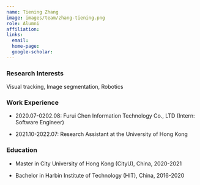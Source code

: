 ```yaml
---
name: Tiening Zhang
image: images/team/zhang-tiening.png
role: Alumni
affiliation:  
links:
  email:  
  home-page:  
  google-scholar:  
---
```


### Research Interests

Visual tracking, Image segmentation, Robotics


### Work Experience

- 2020.07-0202.08: Furui Chen Information Technology Co., LTD (Intern: Software Engineer)

- 2021.10-2022.07: Research Assistant at the University of Hong Kong



### Education

- Master in City University of Hong Kong (CityU), China, 2020-2021

- Bachelor in Harbin Institute of Technology (HIT), China, 2016-2020



